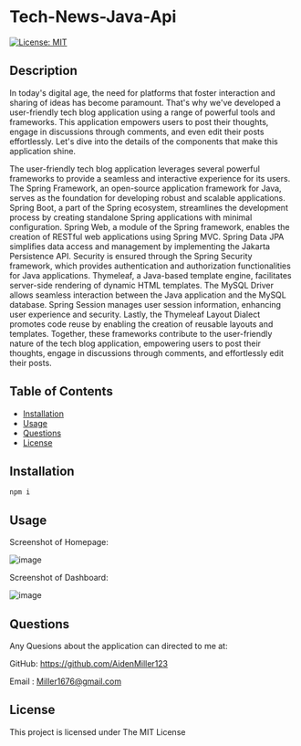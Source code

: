 # Tech-News-Java-Api

 [![License: MIT](https://img.shields.io/badge/License-MIT-yellow.svg)](https://opensource.org/licenses/MIT)


## Description

In today's digital age, the need for platforms that foster interaction and sharing of ideas has become paramount. That's why we've developed a user-friendly tech blog application using a range of powerful tools and frameworks. This application empowers users to post their thoughts, engage in discussions through comments, and even edit their posts effortlessly. Let's dive into the details of the components that make this application shine.

The user-friendly tech blog application leverages several powerful frameworks to provide a seamless and interactive experience for its users. The Spring Framework, an open-source application framework for Java, serves as the foundation for developing robust and scalable applications. Spring Boot, a part of the Spring ecosystem, streamlines the development process by creating standalone Spring applications with minimal configuration. Spring Web, a module of the Spring framework, enables the creation of RESTful web applications using Spring MVC. Spring Data JPA simplifies data access and management by implementing the Jakarta Persistence API. Security is ensured through the Spring Security framework, which provides authentication and authorization functionalities for Java applications. Thymeleaf, a Java-based template engine, facilitates server-side rendering of dynamic HTML templates. The MySQL Driver allows seamless interaction between the Java application and the MySQL database. Spring Session manages user session information, enhancing user experience and security. Lastly, the Thymeleaf Layout Dialect promotes code reuse by enabling the creation of reusable layouts and templates. Together, these frameworks contribute to the user-friendly nature of the tech blog application, empowering users to post their thoughts, engage in discussions through comments, and effortlessly edit their posts.

  
## Table of Contents
  
  - [Installation](#installation)
  - [Usage](#usage)
  - [Questions](#questions)
  - [License](#license)
  
## Installation

  ```
  npm i 
  ```

## Usage

 Screenshot of Homepage:
 
![image](https://github.com/AidenMiller123/Python-Newsfeed/assets/123018143/1430f661-0e93-4aa2-9ff5-7a5162f64e98)

 Screenshot of Dashboard:
 
![image](https://github.com/AidenMiller123/Python-Newsfeed/assets/123018143/68a87581-6729-41fa-a87a-8801080a7023)


## Questions
  
  Any Quesions about the application can directed to me at:
  
  GitHub: https://github.com/AidenMiller123
  
  Email : Miller1676@gmail.com
  
  
## License
  
  This project is licensed under The MIT License

